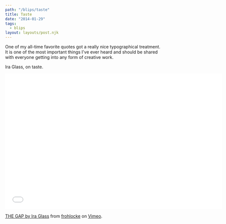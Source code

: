 ```yaml
---
path: "/blips/taste"
title: Taste
date: "2014-01-29"
tags:
  - blips
layout: layouts/post.njk
---
```


One of my all-time favorite quotes got a really nice typographical treatment. It is one of the most important things I've ever heard and should be shared with everyone getting into any form of creative work.

Ira Glass, on taste.

<div class="video-wrapper"><iframe allowfullscreen="" class="fitvid" frameborder="0" height="438" mozallowfullscreen="" src="//player.vimeo.com/video/85040589" webkitallowfullscreen="" width="700"></iframe></div>

[THE GAP by Ira Glass](http://vimeo.com/85040589) from [frohlocke](http://vimeo.com/frohlocke) on [Vimeo](https://vimeo.com).
